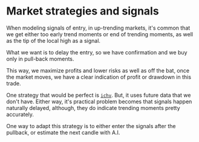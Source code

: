 # Market strategies and signals

When modeling signals of entry, in up-trending markets, it's common that we get either too early trend moments or end of trending moments, as well as the tip of the local high as a signal.

What we want is to delay the entry, so we have confirmation and we buy only in pull-back moments.

This way, we maximize profits and lower risks as well as off the bat, once the market moves, we have a clear indication of profit or drawdown in this trade.

One strategy that would be perfect is [`ichv`](https://www.freqst.com/strategy/0e1e73046f96bb72d955553b1fd5420aa4de5bf2cc43a3bb25ec037de9688ffd38adfef89d2c0/). But, it uses future data that we don't have. Either way, it's practical problem becomes that signals happen naturally delayed, although, they do indicate trending moments pretty accurately. 

One way to adapt this strategy is to either enter the signals after the pullback, or estimate the next candle with A.I.
